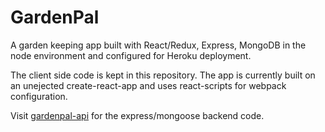# GardenPal

A garden keeping app built with React/Redux, Express, MongoDB in the node environment and configured for Heroku deployment.

The client side code is kept in this repository. The app is currently built on an unejected create-react-app and uses react-scripts for webpack configuration.

Visit [gardenpal-api](https://www.github.com/MichaelMorehouse/gardenpal-api) for the express/mongoose backend code.